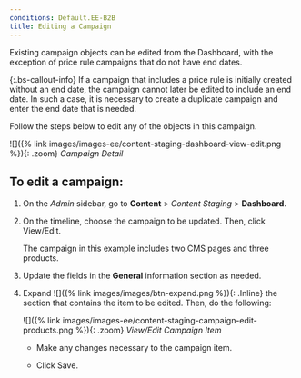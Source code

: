 ```yaml
---
conditions: Default.EE-B2B
title: Editing a Campaign
---
```


Existing campaign objects can be edited from the Dashboard, with the exception of price rule campaigns that do not have end dates.

{:.bs-callout-info}
If a campaign that includes a price rule is initially created without an end date, the campaign cannot later be edited to include an end date. In such a case, it is necessary to create a duplicate campaign and enter the end date that is needed.

Follow the steps below to edit any of the objects in this campaign.

![]({% link images/images-ee/content-staging-dashboard-view-edit.png %}){: .zoom}
_Campaign Detail_

## To edit a campaign:

1. On the _Admin_ sidebar, go to  **Content** > _Content Staging_ > **Dashboard**.

1. On the timeline, choose the campaign to be updated. Then, click <span class="btn">View/Edit</span>.

    The campaign in this example includes two CMS pages and three products.

1. Update the fields in the **General** information section as needed.

1. Expand ![]({% link images/images/btn-expand.png %}){: .Inline} the section that contains the item to be edited. Then, do the following:

    ![]({% link images/images-ee/content-staging-campaign-edit-products.png %}){: .zoom}
    _View/Edit Campaign Item_

    - Make any changes necessary to the campaign item.

    - Click <span class="btn">Save</span>.
